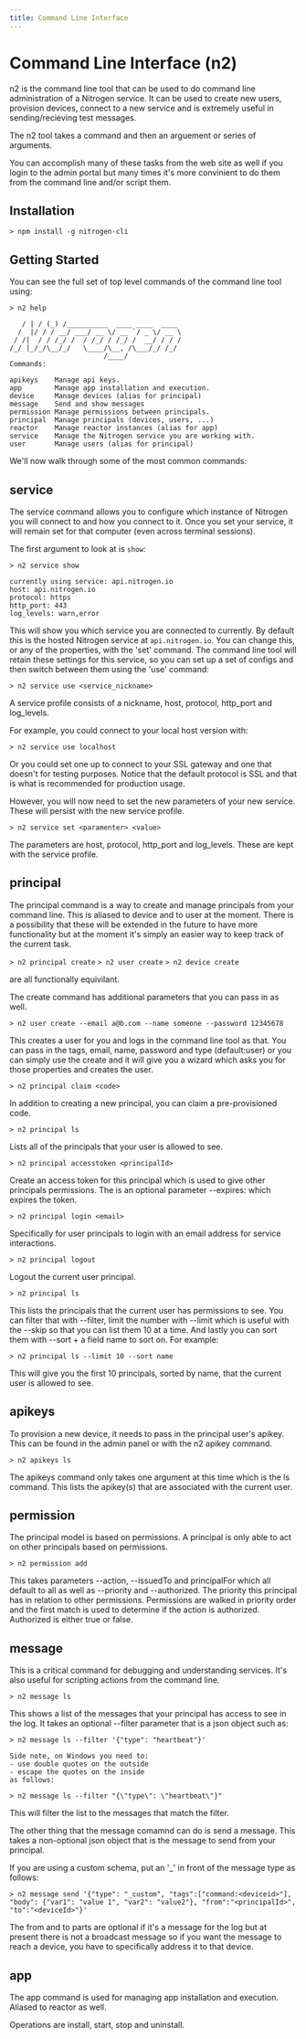 ```yaml
---
title: Command Line Interface
---
```


# Command Line Interface (n2)

n2 is the command line tool that can be used to do command line administration of a Nitrogen service. It can be used to create new users, provision devices, connect to a new service and is extremely useful in sending/recieving test messages.

The n2 tool takes a command and then an arguement or series of arguments.

You can accomplish many of these tasks from the web site as well if you login to the admin portal but many times it's more convinient to do them from the command line and/or script them.

## Installation

`> npm install -g nitrogen-cli`

## Getting Started

You can see the full set of top level commands of the command line tool using:

`> n2 help`

```
   / | / (_) /__________  ____ ____  ____
  /  |/ / / __/ ___/ __ \/ __ `/ _ \/ __ \
 / /|  / / /_/ /  / /_/ / /_/ /  __/ / / /
/_/ |_/_/\__/_/   \____/\__, /\___/_/ /_/
                       /____/
Commands:

apikeys    Manage api keys.
app        Manage app installation and execution.
device     Manage devices (alias for principal)
message    Send and show messages
permission Manage permissions between principals.
principal  Manage principals (devices, users, ...)
reactor    Manage reactor instances (alias for app)
service    Manage the Nitrogen service you are working with.
user       Manage users (alias for principal)
```

We'll now walk through some of the most common commands:

## service

The service command allows you to configure which instance of Nitrogen you will connect to and how you connect to it. Once you set your service, it will remain set for that computer (even across terminal sessions).

The first argument to look at is `show`:

`> n2 service show`

```
currently using service: api.nitrogen.io
host: api.nitrogen.io
protocol: https
http_port: 443
log_levels: warn,error
```

This will show you which service you are connected to currently. By default this is the hosted Nitrogen service at `api.nitrogen.io`. You can change this, or any of the properties, with the 'set' command. The command line tool will retain these settings for this service, so you can set up a set of configs and then switch between them using the 'use' command:

`> n2 service use <service_nickname>`

A service profile consists of a nickname, host, protocol, http_port and log_levels.

For example, you could connect to your local host version with:

`> n2 service use localhost`

Or you could set one up to connect to your SSL gateway and one that doesn't for testing purposes. Notice that the default protocol is SSL and that is what is recommended for production usage.

However, you will now need to set the new parameters of your new service. These will persist with the new service profile.

`> n2 service set <paramenter> <value>`

The parameters are host, protocol, http_port and log_levels. These are kept with the service profile.

## principal

The principal command is a way to create and manage principals from your command line. This is aliased to device and to user at the moment. There is a possibility that these will be extended in the future to have more functionality but at the moment it's simply an easier way to keep track of the current task.

`> n2 principal create`
`> n2 user create`
`> n2 device create`

are all functionally equivilant.

The create command has additional parameters that you can pass in as well.

`> n2 user create --email a@b.com --name someone --password 12345678`

This creates a user for you and logs in the command line tool as that. You can pass in the tags, email, name, password and type (default:user) or you can simply use the create and it will give you a wizard which asks you for those properties and creates the user.

`> n2 principal claim <code>`

In addition to creating a new principal, you can claim a pre-provisioned code.

`> n2 principal ls`

Lists all of the principals that your user is allowed to see.

`> n2 principal accesstoken <principalId>`

Create an access token for this principal which is used to give other principals permissions. The is an optional parameter --expires: which expires the token.

`> n2 principal login <email>`

Specifically for user principals to login with an email address for service interactions.

`> n2 principal logout`

Logout the current user principal.

`> n2 principal ls`

This lists the principals that the current user has permissions to see. You can filter that with --filter, limit the number with --limit which is useful with the --skip so that you can list them 10 at a time. And lastly you can sort them with --sort + a field name to sort on.
For example:

`> n2 principal ls --limit 10 --sort name`

This will give you the first 10 principals, sorted by name, that the current user is allowed to see.

## apikeys

To provision a new device, it needs to pass in the principal user's apikey. This can be found in the admin panel or with the n2 apikey command.

`> n2 apikeys ls`

The apikeys command only takes one argument at this time which is the ls command. This lists the apikey(s) that are associated with the current user.

## permission

The principal model is based on permissions. A principal is only able to act on other principals based on permissions.

`> n2 permission add`

This takes parameters --action, --issuedTo and principalFor which all default to all as well as --priority and --authorized. The priority this principal has in relation to other permissions.  Permissions are walked in priority order and the first match is used to determine if the action is authorized. Authorized is either true or false.

## message

This is a critical command for debugging and understanding services. It's also useful for scripting actions from the command line.

`> n2 message ls`

This shows a list of the messages that your principal has access to see in the log. It takes an optional --filter parameter that is a json object such as:

`> n2 message ls --filter '{"type": "heartbeat"}'`

```
Side note, on Windows you need to:
- use double quotes on the outside
- escape the quotes on the inside
as follows:

> n2 message ls --filter "{\"type\": \"heartbeat\"}"
```

This will filter the list to the messages that match the filter.

The other thing that the message comamnd can do is send a message. This takes a non-optional json object that is the message to send from your principal.

If you are using a custom schema, put an '_' in front of the message type as follows:

`> n2 message send '{"type": "_custom", "tags":["command:<deviceid>"], `
`"body": {"var1": "value 1", "var2": "value2"}, "from":"<principalId>", "to":"<deviceId>"}'`

The from and to parts are optional if it's a message for the log but at present there is not a broadcast message so if you want the message to reach a device, you have to specifically address it to that device.

## app

The app command is used for managing app installation and execution. Aliased to reactor as well.

Operations are install, start, stop and uninstall.

